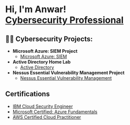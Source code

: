 <h1>Hi, I'm Anwar! <br/><a href="https://github.com/anwarsyed1"> <a href="https://www.linkedin.com/in/anwarullahsyed/">Cybersecurity Professional</a></h1>

<h2>👨‍💻 Cybersecurity Projects:</h2>

- <b>Microsoft Azure: SIEM Project</b>
  - [Microsoft Azure: SIEM](https://github.com/anwarsyed1/MicrosoftAzureSentinental-SIEM-)
- <b>Active Directory Home Lab</b>
  - [Active Directory](https://github.com/anwarsyed1/Active-Directory-Project)
- <b>Nessus Essential Vulnerability Management Project</b>
  - [Nessus Essential Vulnerability Management](https://github.com/joshmadakor1/Algorithms-Practice)

<h2>Certifications</h2>

- [IBM Cloud Security Engineer](https://www.youtube.com/watch?v=a83ASGn_V_s)
- [Microsoft Certified: Azure Fundamentals](https://www.youtube.com/watch?v=a83ASGn_V_s)
- [AWS Certified Cloud Practitioner](https://www.youtube.com/watch?v=a83ASGn_V_s)

